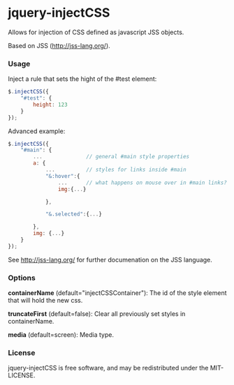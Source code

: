 jquery-injectCSS
================

Allows for injection of CSS defined as javascript JSS objects. 

Based on JSS (http://jss-lang.org/).

### Usage

Inject a rule that sets the hight of the #test element:

```javascript
$.injectCSS({
    "#test": {
        height: 123
    }
});
```

Advanced example:

```javascript
$.injectCSS({
    "#main": {
        ...              // general #main style properties
        a: {
            ...          // styles for links inside #main
            "&:hover":{
                ...      // what happens on mouse over in #main links?
                img:{...}

            },

            "&.selected":{...}

        },
        img: {...}
    }
});
```

See http://jss-lang.org/ for further documenation on the JSS language.

### Options
**containerName** (default="injectCSSContainer"): The id of the style element that will hold the new css.

**truncateFirst** (default=false): Clear all previously set styles in containerName.

**media** (default=screen): Media type.

### License
jquery-injectCSS is free software, and may be redistributed under the MIT-LICENSE.
